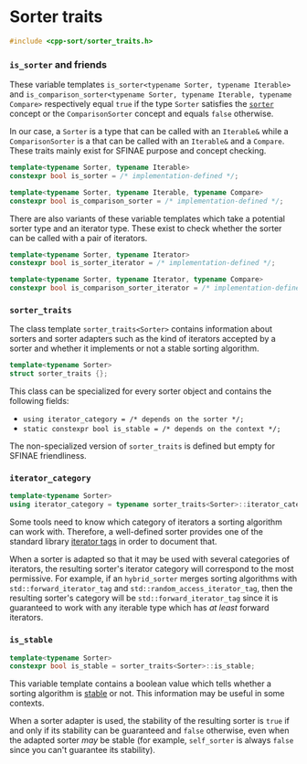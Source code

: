 # Sorter traits

```cpp
#include <cpp-sort/sorter_traits.h>
```

### `is_sorter` and friends

These variable templates `is_sorter<typename Sorter, typename Iterable>` and
`is_comparison_sorter<typename Sorter, typename Iterable, typename Compare>`
respectively equal `true` if the type `Sorter` satisfies the [`sorter`](sorters.md)
concept or the `ComparisonSorter` concept and equals `false` otherwise.

In our case, a `Sorter` is a type that can be called with an `Iterable&`
while a  `ComparisonSorter` is a that can be called with an `Iterable&` and
a `Compare`. These traits mainly exist for SFINAE purpose and concept
checking.

```cpp
template<typename Sorter, typename Iterable>
constexpr bool is_sorter = /* implementation-defined */;

template<typename Sorter, typename Iterable, typename Compare>
constexpr bool is_comparison_sorter = /* implementation-defined */;
```

There are also variants of these variable templates which take a potential
sorter type and an iterator type. These exist to check whether the sorter
can be called with a pair of iterators.

```cpp
template<typename Sorter, typename Iterator>
constexpr bool is_sorter_iterator = /* implementation-defined */;

template<typename Sorter, typename Iterator, typename Compare>
constexpr bool is_comparison_sorter_iterator = /* implementation-defined */;
```

### `sorter_traits`

The class template `sorter_traits<Sorter>` contains information about
sorters and sorter adapters such as the kind of iterators accepted by
a sorter and whether it implements or not a stable sorting algorithm.

```cpp
template<typename Sorter>
struct sorter_traits {};
```

This class can be specialized for every sorter object and contains the
following fields:

* `using iterator_category = /* depends on the sorter */;`
* `static constexpr bool is_stable = /* depends on the context */;`

The non-specialized version of `sorter_traits` is defined but empty for
SFINAE friendliness.

### `iterator_category`

```cpp
template<typename Sorter>
using iterator_category = typename sorter_traits<Sorter>::iterator_category;
```

Some tools need to know which category of iterators a sorting algorithm
can work with. Therefore, a well-defined sorter provides one of the standard
library [iterator tags](http://en.cppreference.com/w/cpp/iterator/iterator_tags)
in order to document that.

When a sorter is adapted so that it may be used with several categories of
iterators, the resulting sorter's iterator category will correspond to the
most permissive. For example, if an `hybrid_sorter` merges sorting algorithms
with `std::forward_iterator_tag` and `std::random_access_iterator_tag`, then
the resulting sorter's category will be `std::forward_iterator_tag` since it
is guaranteed to work with any iterable type which has *at least* forward
iterators.

### `is_stable`

```cpp
template<typename Sorter>
constexpr bool is_stable = sorter_traits<Sorter>::is_stable;
```

This variable template contains a boolean value which tells whether a sorting
algorithm is [stable](https://en.wikipedia.org/wiki/Sorting_algorithm#Stability)
or not. This information may be useful in some contexts.

When a sorter adapter is used, the stability of the resulting sorter is
`true` if and only if its stability can be guaranteed and `false` otherwise,
even when the adapted sorter *may* be stable (for example, `self_sorter` is
always `false` since you can't guarantee its stability).
